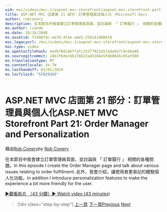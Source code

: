 ```yaml
---
uid: mvc/videos/mvc-1/aspnet-mvc-storefront/aspnet-mvc-storefront-part-21-order-manager-and-personalization
title: ASP.NET MVC 店面第 21 部分：訂單管理員及個人化 |Microsoft Docs
author: robconery
description: 在本節目中我會建立訂單管理員頁面，並討論與 「 訂單履行 」 相關的各種問題。 此外，我會介紹個人化功能...
ms.author: riande
ms.date: 10/16/2008
ms.assetid: f1490fdc-ee7d-4fee-a4e5-25d141d88478
msc.legacyurl: /mvc/videos/mvc-1/aspnet-mvc-storefront/aspnet-mvc-storefront-part-21-order-manager-and-personalization
msc.type: video
ms.openlocfilehash: eedb78dcb6ffafc23277921d57ade0a7c9c04a88
ms.sourcegitcommit: 24b1f6decbb17bb22a45166e5fdb0845c65af498
ms.translationtype: MT
ms.contentlocale: zh-TW
ms.lasthandoff: 03/01/2019
ms.locfileid: "57029345"
---
```

<a name="aspnet-mvc-storefront-part-21-order-manager-and-personalization"></a><span data-ttu-id="e736b-104">ASP.NET MVC 店面第 21 部分：訂單管理員與個人化</span><span class="sxs-lookup"><span data-stu-id="e736b-104">ASP.NET MVC Storefront Part 21: Order Manager and Personalization</span></span>
====================
<span data-ttu-id="e736b-105">藉由[Rob Conery](https://github.com/robconery)</span><span class="sxs-lookup"><span data-stu-id="e736b-105">by [Rob Conery](https://github.com/robconery)</span></span>

<span data-ttu-id="e736b-106">在本節目中我會建立訂單管理員頁面，並討論與 「 訂單履行 」 相關的各種問題。</span><span class="sxs-lookup"><span data-stu-id="e736b-106">In this episode I create the Order Manager page and talk about various issues relating to order fulfillment.</span></span> <span data-ttu-id="e736b-107">此外，我會介紹，讓使用者更易記的體驗個人化功能。</span><span class="sxs-lookup"><span data-stu-id="e736b-107">In addition I introduce personalization features to make the experience a bit more friendly for the user.</span></span>

[<span data-ttu-id="e736b-108">&#9654;觀看影片 （43 分鐘）</span><span class="sxs-lookup"><span data-stu-id="e736b-108">&#9654; Watch video (43 minutes)</span></span>](https://channel9.msdn.com/Blogs/ASP-NET-Site-Videos/aspnet-mvc-storefront-part-21-order-manager-and-personalization)

> [!div class="step-by-step"]
> <span data-ttu-id="e736b-109">[上一頁](aspnet-mvc-storefront-part-20-logging.md)
> [下一頁](aspnet-mvc-storefront-part-22-restructuring-rerouting-and-paypal.md)</span><span class="sxs-lookup"><span data-stu-id="e736b-109">[Previous](aspnet-mvc-storefront-part-20-logging.md)
[Next](aspnet-mvc-storefront-part-22-restructuring-rerouting-and-paypal.md)</span></span>
